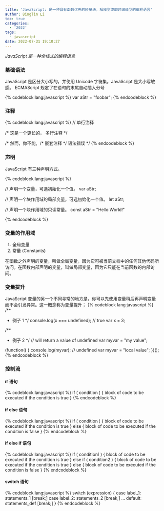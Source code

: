 ```yaml
---
title: 'JavaScript: 是一种具有函数优先的轻量级，解释型或即时编译型的编程语言'
author: Binglin Li
toc: true
categories:
  - '2022'
tags:
  - javascript
date: 2022-07-31 19:10:27
---
```


*JavaScript 是一种全栈式的编程语言*

### 基础语法
JavaScript 是区分大小写的，并使用 Unicode 字符集，JavaScript 是大小写敏感。
ECMAScript 规定了在语句的末尾自动插入分号

{% codeblock lang:javascript %}
var aStr = "foobar";
{% endcodeblock %}

### 注释
{% codeblock lang:javascript %}
// 单行注释

/* 这是一个更长的，
   多行注释
*/

/* 然而，你不能，/* 嵌套注释 */ 语法错误 */
{% endcodeblock %}


<!-- more -->


### 声明

JavaScript 有三种声明方式。

{% codeblock lang:javascript %}

// 声明一个变量，可选初始化一个值。
var  aStr;



// 声明一个块作用域的局部变量，可选初始化一个值。
let aStr;



// 声明一个块作用域的只读常量。
const aStr = "Hello World!"

{% endcodeblock %}


### 变量的作用域
1. 全局变量
2. 常量 (Constants)

在函数之外声明的变量，叫做全局变量，因为它可被当前文档中的任何其他代码所访问。在函数内部声明的变量，叫做局部变量，因为它只能在当前函数的内部访问。

### 变量提升
JavaScript 变量的另一个不同寻常的地方是，你可以先使用变量稍后再声明变量而不会引发异常。这一概念称为变量提升；
{% codeblock lang:javascript %}
/**
 * 例子 1
 */
console.log(x === undefined); // true
var x = 3;


/**
 * 例子 2
 */
// will return a value of undefined
var myvar = "my value";

(function() {
  console.log(myvar); // undefined
  var myvar = "local value";
})();
{% endcodeblock %}

### 控制流
#### if 语句

{% codeblock lang:javascript %}
	if ( condition ) {
		block of code to be executed if the condition is true
	}
{% endcodeblock %}

#### if else 语句
{% codeblock lang:javascript %}
	if ( condition ) {
		block of code to be executed if the condition is true
	} else {
		block of code to be executed if the condition is false
	}
{% endcodeblock %}

#### if else if 语句

{% codeblock lang:javascript %}
	if ( condition1 ) {
		block of code to be executed if the condition is true
	} else if ( condition2 ) {
		block of code to be executed if the condition is true
	} else {
		block of code to be executed if the condition is false
	}
{% endcodeblock %}

#### switch 语句

{% codeblock lang:javascript %}
	switch (expression) {
		case label_1:
			statements_1
			[break;]
		case label_2:
			statements_2
			[break;]
		...
		default:
			statements_def
			[break;]
	}
{% endcodeblock %}

